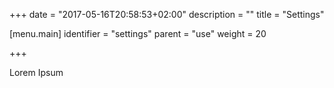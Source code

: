 +++
date = "2017-05-16T20:58:53+02:00"
description = ""
title = "Settings"

[menu.main]
identifier = "settings"
parent = "use"
weight = 20

+++

Lorem Ipsum
